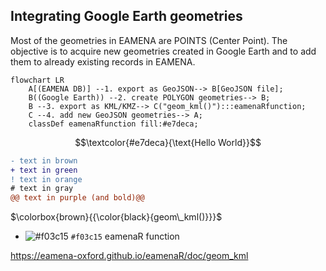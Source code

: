 ## Integrating Google Earth geometries

Most of the geometries in EAMENA are POINTS (Center Point). The objective is to acquire new geometries created in Google Earth and to add them to already existing records in EAMENA.

```mermaid
flowchart LR
    A[(EAMENA DB)] --1. export as GeoJSON--> B[GeoJSON file];
    B((Google Earth)) --2. create POLYGON geometries--> B;
    B --3. export as KML/KMZ--> C("geom_kml()"):::eamenaRfunction;
    C --4. add new GeoJSON geometries--> A;
    classDef eamenaRfunction fill:#e7deca;
```

$$\textcolor{#e7deca}{\text{Hello World}}$$


```diff
- text in brown
+ text in green
! text in orange
# text in gray
@@ text in purple (and bold)@@
```

$\colorbox{brown}{{\color{black}{geom\_kml()}}}$



- ![#f03c15](https://via.placeholder.com/15/f03c15/f03c15.png) `#f03c15`
<span style="color:'#e7deca'">eamenaR function</span>

https://eamena-oxford.github.io/eamenaR/doc/geom_kml